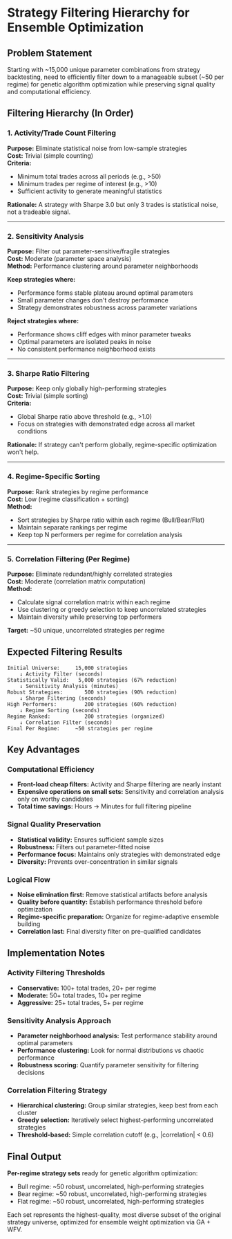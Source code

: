 # Strategy Filtering Hierarchy for Ensemble Optimization

## Problem Statement

Starting with ~15,000 unique parameter combinations from strategy backtesting, need to efficiently filter down to a manageable subset (~50 per regime) for genetic algorithm optimization while preserving signal quality and computational efficiency.

## Filtering Hierarchy (In Order)

### 1. Activity/Trade Count Filtering
**Purpose:** Eliminate statistical noise from low-sample strategies  
**Cost:** Trivial (simple counting)  
**Criteria:**
- Minimum total trades across all periods (e.g., >50)
- Minimum trades per regime of interest (e.g., >10)
- Sufficient activity to generate meaningful statistics

**Rationale:** A strategy with Sharpe 3.0 but only 3 trades is statistical noise, not a tradeable signal.

---

### 2. Sensitivity Analysis 
**Purpose:** Filter out parameter-sensitive/fragile strategies  
**Cost:** Moderate (parameter space analysis)  
**Method:** Performance clustering around parameter neighborhoods

**Keep strategies where:**
- Performance forms stable plateau around optimal parameters
- Small parameter changes don't destroy performance
- Strategy demonstrates robustness across parameter variations

**Reject strategies where:**
- Performance shows cliff edges with minor parameter tweaks
- Optimal parameters are isolated peaks in noise
- No consistent performance neighborhood exists

---

### 3. Sharpe Ratio Filtering
**Purpose:** Keep only globally high-performing strategies  
**Cost:** Trivial (simple sorting)  
**Criteria:**
- Global Sharpe ratio above threshold (e.g., >1.0)
- Focus on strategies with demonstrated edge across all market conditions

**Rationale:** If strategy can't perform globally, regime-specific optimization won't help.

---

### 4. Regime-Specific Sorting
**Purpose:** Rank strategies by regime performance  
**Cost:** Low (regime classification + sorting)  
**Method:**
- Sort strategies by Sharpe ratio within each regime (Bull/Bear/Flat)
- Maintain separate rankings per regime
- Keep top N performers per regime for correlation analysis

---

### 5. Correlation Filtering (Per Regime)
**Purpose:** Eliminate redundant/highly correlated strategies  
**Cost:** Moderate (correlation matrix computation)  
**Method:**
- Calculate signal correlation matrix within each regime
- Use clustering or greedy selection to keep uncorrelated strategies
- Maintain diversity while preserving top performers

**Target:** ~50 unique, uncorrelated strategies per regime

## Expected Filtering Results

```
Initial Universe:     15,000 strategies
    ↓ Activity Filter (seconds)
Statistically Valid:   5,000 strategies (67% reduction)
    ↓ Sensitivity Analysis (minutes)
Robust Strategies:       500 strategies (90% reduction)
    ↓ Sharpe Filtering (seconds)  
High Performers:         200 strategies (60% reduction)
    ↓ Regime Sorting (seconds)
Regime Ranked:           200 strategies (organized)
    ↓ Correlation Filter (seconds)
Final Per Regime:     ~50 strategies per regime
```

## Key Advantages

### Computational Efficiency
- **Front-load cheap filters:** Activity and Sharpe filtering are nearly instant
- **Expensive operations on small sets:** Sensitivity and correlation analysis only on worthy candidates
- **Total time savings:** Hours → Minutes for full filtering pipeline

### Signal Quality Preservation
- **Statistical validity:** Ensures sufficient sample sizes
- **Robustness:** Filters out parameter-fitted noise
- **Performance focus:** Maintains only strategies with demonstrated edge
- **Diversity:** Prevents over-concentration in similar signals

### Logical Flow
- **Noise elimination first:** Remove statistical artifacts before analysis
- **Quality before quantity:** Establish performance threshold before optimization
- **Regime-specific preparation:** Organize for regime-adaptive ensemble building
- **Correlation last:** Final diversity filter on pre-qualified candidates

## Implementation Notes

### Activity Filtering Thresholds
- **Conservative:** 100+ total trades, 20+ per regime
- **Moderate:** 50+ total trades, 10+ per regime  
- **Aggressive:** 25+ total trades, 5+ per regime

### Sensitivity Analysis Approach
- **Parameter neighborhood analysis:** Test performance stability around optimal parameters
- **Performance clustering:** Look for normal distributions vs chaotic performance
- **Robustness scoring:** Quantify parameter sensitivity for filtering decisions

### Correlation Filtering Strategy
- **Hierarchical clustering:** Group similar strategies, keep best from each cluster
- **Greedy selection:** Iteratively select highest-performing uncorrelated strategies
- **Threshold-based:** Simple correlation cutoff (e.g., |correlation| < 0.6)

## Final Output

**Per-regime strategy sets** ready for genetic algorithm optimization:
- Bull regime: ~50 robust, uncorrelated, high-performing strategies
- Bear regime: ~50 robust, uncorrelated, high-performing strategies  
- Flat regime: ~50 robust, uncorrelated, high-performing strategies

Each set represents the highest-quality, most diverse subset of the original strategy universe, optimized for ensemble weight optimization via GA + WFV.

